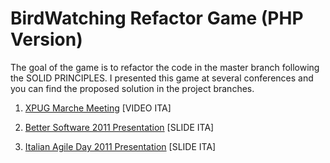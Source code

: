 # BirdWatching Refactor Game (PHP Version)

The goal of the game is to refactor the code in the master branch following the SOLID PRINCIPLES.
I presented this game at several conferences and you can find the proposed solution in the project branches.

1. [XPUG Marche Meeting](http://vimeo.com/groups/xpugmarche/videos/23269100) [VIDEO ITA]

2. [Better Software 2011 Presentation](http://www.slideshare.net/raist81/codice-legacy-usciamo-dal-pantano) [SLIDE ITA]

3. [Italian Agile Day 2011 Presentation](http://www.slideshare.net/raist81/codice-legacy-usciamo-dal-pantano-iad11) [SLIDE ITA]